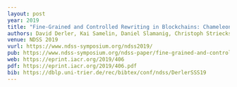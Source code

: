 ```yaml
---
layout: post
year: 2019
title: "Fine-Grained and Controlled Rewriting in Blockchains: Chameleon-Hashing Gone Attribute-Based"
authors: David Derler, Kai Samelin, Daniel Slamanig, Christoph Striecks
venue: NDSS 2019
vurl: https://www.ndss-symposium.org/ndss2019/
pub: https://www.ndss-symposium.org/ndss-paper/fine-grained-and-controlled-rewriting-in-blockchains-chameleon-hashing-gone-attribute-based/
web: https://eprint.iacr.org/2019/406
pdf: https://eprint.iacr.org/2019/406.pdf
bib: https://dblp.uni-trier.de/rec/bibtex/conf/ndss/DerlerSSS19
---
```

